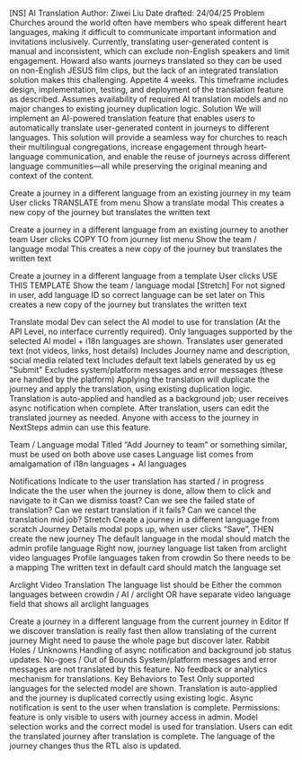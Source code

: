 [NS] AI Translation
Author: Ziwei Liu
Date drafted: 24/04/25
Problem
Churches around the world often have members who speak different heart languages, making it difficult to communicate important information and invitations inclusively.
Currently, translating user-generated content is manual and inconsistent, which can exclude non-English speakers and limit engagement.
Howard also wants journeys translated so they can be used on non-English JESUS film clips, but the lack of an integrated translation solution makes this challenging.
Appetite
4 weeks.
This timeframe includes design, implementation, testing, and deployment of the translation feature as described.
Assumes availability of required AI translation models and no major changes to existing journey duplication logic.
Solution
We will implement an AI-powered translation feature that enables users to automatically translate user-generated content in journeys to different languages. This solution will provide a seamless way for churches to reach their multilingual congregations, increase engagement through heart-language communication, and enable the reuse of journeys across different language communities—all while preserving the original meaning and context of the content.

Create a journey in a different language from an existing journey in my team
User clicks TRANSLATE from menu
Show a translate modal
This creates a new copy of the journey but translates the written text

Create a journey in a different language from an existing journey to another team
User clicks COPY TO from journey list menu
Show the team / language modal
This creates a new copy of the journey but translates the written text

Create a journey in a different language from a template
User clicks USE THIS TEMPLATE
Show the team / language modal
[Stretch] For not signed in user, add language ID so correct language can be set later on
This creates a new copy of the journey but translates the written text

Translate modal
Dev can select the AI model to use for translation (At the API Level, no interface currently required).
Only languages supported by the selected AI model + i18n languages are shown.
Translates user generated text (not videos, links, host details)
Includes Journey name and description, social media related text
Includes default text labels generated by us eg "Submit"
Excludes system/platform messages and error messages (these are handled by the platform)
Applying the translation will duplicate the journey and apply the translation, using existing duplication logic.
Translation is auto-applied and handled as a background job; user receives async notification when complete.
After translation, users can edit the translated journey as needed.
Anyone with access to the journey in NextSteps admin can use this feature.

Team / Language modal
Titled “Add Journey to team” or something similar, must be used on both above use cases
Language list comes from amalgamation of i18n languages + AI languages

Notifications
Indicate to the user translation has started / in progress
Indicate the the user when the journey is done, allow them to click and navigate to it
Can we dismiss toast?
Can we see the failed state of translation?
Can we restart translation if it fails?
Can we cancel the translation mid job?
Stretch
Create a journey in a different language from scratch
Journey Details modal pops up, when user clicks “Save”, THEN create the new journey
The default language in the modal should match the admin profile language
Right now, journey language list taken from arclight video languages
Profile languages taken from crowdin
So there needs to be a mapping
The written text in default card should match the language set

Arclight Video Translation
The language list should be
Either the common languages between crowdin / AI / arclight
OR have separate video language field that shows all arclight languages

Create a journey in a different language from the current journey in Editor
If we discover translation is really fast then allow translating of the current journey
Might need to pause the whole page but discover later.
Rabbit Holes / Unknowns
Handling of async notification and background job status updates.
No-goes / Out of Bounds
System/platform messages and error messages are not translated by this feature.
No feedback or analytics mechanism for translations.
Key Behaviors to Test
Only supported languages for the selected model are shown.
Translation is auto-applied and the journey is duplicated correctly using existing logic.
Async notification is sent to the user when translation is complete.
Permissions: feature is only visible to users with journey access in admin.
Model selection works and the correct model is used for translation.
Users can edit the translated journey after translation is complete.
The language of the journey changes thus the RTL also is updated.
